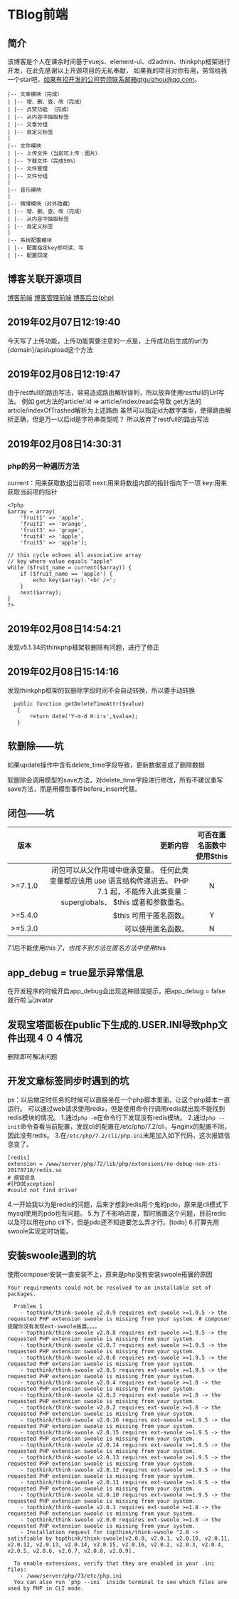 # TBlog前端

## 简介
该博客是个人在课余时间基于vuejs、element-ui、d2admin、thinkphp框架进行开发，在此先感谢以上开源项目的无私奉献，
如果我的项目对你有用，劳驾给我一个star吧，如果有招开发的公司劳烦联系邮箱gtguizhou@qq.com。
~~~
|-- 文章模块（完成）
| |-- 增、删、查、改（完成）
| |-- 点赞功能 （完成）
| |-- 从内容中抽取标签
| |-- 文章分组
| |-- 自定义标签
|
|-- 文件模块
| |-- 上传文件（当前可上传：图片）
| |-- 下载文件（完成50%）
| |-- 文件管理
| |-- 文件分组
|
|-- 音乐模块
| 
|-- 微博模块（对外隐藏）
| |-- 增、删、查、改（完成）
| |-- 从内容中抽取标签
| |-- 自定义标签
|
|-- 系统配置模块
| |-- 配置指定key即可读、写
| |-- 配置回滚
~~~

## 博客关联开源项目
[博客前端](https://github.com/GtGuiZhou/TBlogVue)
[博客管理前端](https://github.com/GtGuiZhou/TBlogAdminVue)
[博客后台(php)](https://github.com/GtGuiZhou/TBlog)

## 2019年02月07日12:19:40
今天写了上传功能，上传功能需要注意的一点是，上传成功后生成的url为
{domain}/api/upload这个方法

## 2019年02月08日12:19:47
由于restfull的路由写法，容易造成路由解析误判，所以放弃使用restfull的Url写法。
例如
get方法的article/:id => article/index/read会导致
get方法的article/indexOfTrashed解析为上述路由
虽然可以指定id为数字类型，使得路由解析正确，但是万一以后id是字符串类型呢？
所以放弃了restfull的路由写法

## 2019年02月08日14:30:31
### php的另一种遍历方法
current：用来获取数组当前项
next:用来将数组内部的指针指向下一项
key:用来获取当前项的指针
~~~
<?php
$array = array(
    'fruit1' => 'apple',
    'fruit2' => 'orange',
    'fruit3' => 'grape',
    'fruit4' => 'apple',
    'fruit5' => 'apple');

// this cycle echoes all associative array
// key where value equals "apple"
while ($fruit_name = current($array)) {
    if ($fruit_name == 'apple') {
        echo key($array).'<br />';
    }
    next($array);
}
?>
~~~
## 2019年02月08日14:54:21
发现v5.1.34的thinkphp框架软删除有问题，进行了修正

## 2019年02月08日15:14:16
发现thinkphp框架的软删除字段时间不会自动转换，所以要手动转换
~~~
  public function getDeleteTimeAttr($value)
   {
       return date('Y-m-d H:i:s',$value);
   }
~~~

## 软删除——坑
如果update操作中含有delete_time字段导致，更新数据变成了删除数据

软删除会调用模型的save方法，对delete_time字段进行修改，所有不建议重写save方法，而是用模型事件before_insert代替。

## 闭包——坑
| 版本        | 更新内容    |  可否在匿名函数中使用$this  |
| --------   | -----:   | :----: |
| >=7.1.0        | 闭包可以从父作用域中继承变量。 任何此类变量都应该用 use 语言结构传递进去。 PHP 7.1 起，不能传入此类变量： superglobals、 $this 或者和参数重名。      |   N    |
| >=5.4.0        | $this 可用于匿名函数。      |   Y    |
| >=5.3.0        | 可以使用匿名函数。      |   N    |

7.1后不能使用$this了，也找不到方法在匿名方法中使用$this

## app_debug = true显示异常信息
在开发程序的时候开启app_debug会出现这种错误提示，把app_debug = false就行啦
![avatar](./public/static/image/QQ图片20190213183323.png)

## 发现宝塔面板在public下生成的.USER.INI导致php文件出现４０４情况
删除即可解决问题

## 开发文章标签同步时遇到的坑
ps：以后做定时任务的时候可以直接坐在一个php脚本里面，让这个php脚本一直运行。
可以通过web请求使用redis，但是使用命令行调用redis就出现不能找到redis模块的情况。
1.通过`php -m`在命令行下发现没有redis模块。
2.通过`php --init`命令查看当前配置，发现cli的配置在/etc/php/7.2/cli，与nginx的配置不同，因此没有redis。
3.在`/etc/php/7.2/cli/php.ini`末尾加入如下代码，这次报错信息变了。
```
[redis]
extension = /www/server/php/72/lib/php/extensions/no-debug-non-zts-20170718/redis.so
# 报错信息
#[PDOException]         
#could not find driver 
```
4.一开始我以为是redis的问题，后来才想到redis用个鬼的pdo，原来是cli模式下mysql使用的pdo也有问题。
5.为了不影响进度，暂时搁置这个问题，目前redis以及可以用在php cli下，但是pdo还不知道要怎么弄才行。[todo]
6.打算先用swoole实现定时功能。

## 安装swoole遇到的坑
使用composer安装一直安装不上，原来是php没有安装swoole拓展的原因
```
Your requirements could not be resolved to an installable set of packages.

  Problem 1
    - topthink/think-swoole v2.0.9 requires ext-swoole >=1.9.5 -> the requested PHP extension swoole is missing from your system. # composer 提醒你没有发现ext-swoole拓展。。。。
    - topthink/think-swoole v2.0.8 requires ext-swoole >=1.9.5 -> the requested PHP extension swoole is missing from your system.
    - topthink/think-swoole v2.0.7 requires ext-swoole >=1.9.5 -> the requested PHP extension swoole is missing from your system.
    - topthink/think-swoole v2.0.6 requires ext-swoole >=1.9.5 -> the requested PHP extension swoole is missing from your system.
    - topthink/think-swoole v2.0.5 requires ext-swoole >=1.9.5 -> the requested PHP extension swoole is missing from your system.
    - topthink/think-swoole v2.0.4 requires ext-swoole >=1.8 -> the requested PHP extension swoole is missing from your system.
    - topthink/think-swoole v2.0.3 requires ext-swoole >=1.8 -> the requested PHP extension swoole is missing from your system.
    - topthink/think-swoole v2.0.2 requires ext-swoole >=1.8 -> the requested PHP extension swoole is missing from your system.
    - topthink/think-swoole v2.0.16 requires ext-swoole >=1.9.5 -> the requested PHP extension swoole is missing from your system.
    - topthink/think-swoole v2.0.15 requires ext-swoole >=1.9.5 -> the requested PHP extension swoole is missing from your system.
    - topthink/think-swoole v2.0.14 requires ext-swoole >=1.9.5 -> the requested PHP extension swoole is missing from your system.
    - topthink/think-swoole v2.0.13 requires ext-swoole >=1.9.5 -> the requested PHP extension swoole is missing from your system.
    - topthink/think-swoole v2.0.12 requires ext-swoole >=1.9.5 -> the requested PHP extension swoole is missing from your system.
    - topthink/think-swoole v2.0.11 requires ext-swoole >=1.9.5 -> the requested PHP extension swoole is missing from your system.
    - topthink/think-swoole v2.0.10 requires ext-swoole >=1.9.5 -> the requested PHP extension swoole is missing from your system.
    - topthink/think-swoole v2.0.1 requires ext-swoole >=1.8 -> the requested PHP extension swoole is missing from your system.
    - topthink/think-swoole v2.0.0 requires ext-swoole >=1.8 -> the requested PHP extension swoole is missing from your system.
    - Installation request for topthink/think-swoole ^2.0 -> satisfiable by topthink/think-swoole[v2.0.0, v2.0.1, v2.0.10, v2.0.11, v2.0.12, v2.0.13, v2.0.14, v2.0.15, v2.0.16, v2.0.2, v2.0.3, v2.0.4, v2.0.5, v2.0.6, v2.0.7, v2.0.8, v2.0.9].

  To enable extensions, verify that they are enabled in your .ini files:
    - /www/server/php/73/etc/php.ini
  You can also run `php --ini` inside terminal to see which files are used by PHP in CLI mode.


```


